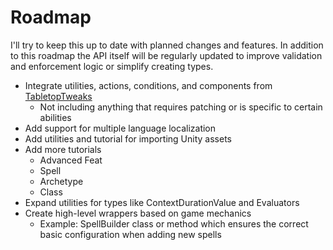 ﻿# Roadmap

I'll try to keep this up to date with planned changes and features. In addition to this roadmap the API itself will be regularly updated to improve validation and enforcement logic or simplify creating types.

* Integrate utilities, actions, conditions, and components from [TabletopTweaks](https://github.com/Vek17/WrathMods-TabletopTweaks)
    * Not including anything that requires patching or is specific to certain abilities
* Add support for multiple language localization
* Add utilities and tutorial for importing Unity assets
* Add more tutorials
    * Advanced Feat
    * Spell
    * Archetype
    * Class
* Expand utilities for types like ContextDurationValue and Evaluators
* Create high-level wrappers based on game mechanics
    * Example: SpellBuilder class or method which ensures the correct basic configuration when adding new spells